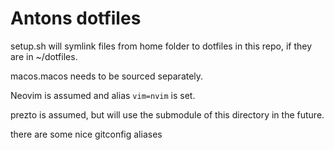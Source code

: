 # Antons dotfiles

setup.sh will symlink files from home folder to dotfiles in this repo, if they are in ~/dotfiles.

macos.macos needs to be sourced separately.

Neovim is assumed and alias `vim=nvim` is set.

prezto is assumed, but will use the submodule of this directory in the future.

there are some nice gitconfig aliases

